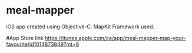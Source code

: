 # meal-mapper
iOS app created using Objective-C. MapKit Framework used.

#App Store link
https://itunes.apple.com/ca/app/meal-mapper-map-your-favourite/id1014873849?mt=8
